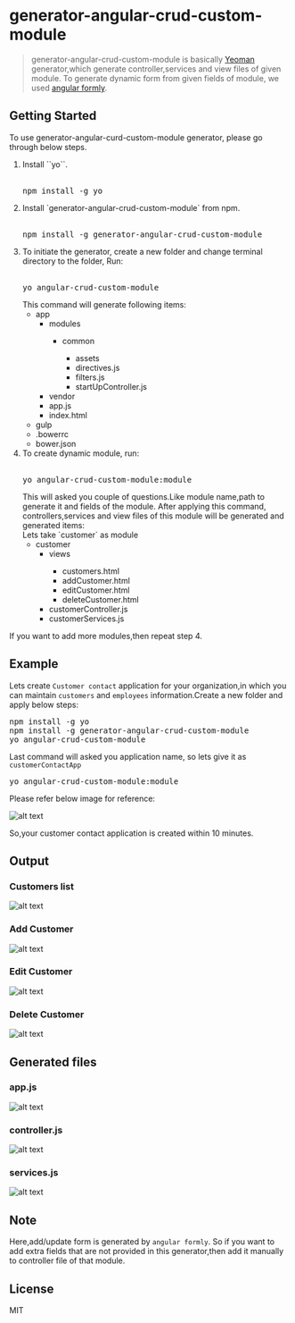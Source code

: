 # generator-angular-crud-custom-module

> generator-angular-crud-custom-module is basically [Yeoman](http://yeoman.io) generator,which generate controller,services and view files of given module. To generate dynamic form from given fields of module, we used [angular formly](http://docs.angular-formly.com/).

## Getting Started

To use generator-angular-curd-custom-module generator, please go through below steps.
<ol>
    <li> Install ``yo``.
        <br><br>
        <pre>npm install -g yo</pre>
        </li>
    <li> Install `generator-angular-crud-custom-module` from npm.
        <br><br>
        <pre>npm install -g generator-angular-crud-custom-module</pre>
        </li>
    <li> To initiate the generator, create a new folder and change terminal directory to the folder, Run:
        <br><br>
        <pre>yo angular-crud-custom-module</pre>
        This command will generate following items:
        <ul>
            <li>app
                <ul>
                    <li>modules</li>
                    <ul>
                        <li>common</li>
                         <ul>
                            <li>assets</li>
                            <li>directives.js</li>
                            <li>filters.js</li>
                            <li>startUpController.js</li>
                         </ul>
                    </ul>
                    <li>vendor</li>
                    <li>app.js</li>
                    <li>index.html</li>
                </ul>
            </li>
            <li>gulp</li>
            <li>.bowerrc</li>
            <li>bower.json</li>
        </ul>
        </li>
    <li> To create dynamic module, run:
        <br><br>
        <pre>yo angular-crud-custom-module:module</pre>
        This will asked you couple of questions.Like module name,path to generate it and fields of the module. After applying this command, controllers,services and view files of this module will be generated and generated items:
        <br>Lets take `customer` as module
        <ul>
            <li>customer
                <ul>
                    <li>views</li>
                    <ul>
                        <li>customers.html</li>
                        <li>addCustomer.html</li>
                        <li>editCustomer.html</li>
                        <li>deleteCustomer.html</li>
                    </ul>
                    <li>customerController.js</li>
                    <li>customerServices.js</li>
                </ul>
            </li>
        </ul>
    </li>
</ol>
If you want to add more modules,then repeat step 4.

## Example

Lets create `Customer contact` application for your organization,in which you can maintain `customers` and `employees` information.Create a new folder and apply below steps:

<pre>
npm install -g yo
npm install -g generator-angular-crud-custom-module
yo angular-crud-custom-module
</pre>
Last command will asked you application name, so lets give it as `customerContactApp`
<pre>
yo angular-crud-custom-module:module
</pre>
Please refer below image for reference:

![alt text](https://github.com/ShivaliPatel/generator-angular-crud-custom-module/blob/master/images/createModule.png)

So,your customer contact application is created within 10 minutes.

## Output
### Customers list
![alt text](https://github.com/ShivaliPatel/generator-angular-crud-custom-module/blob/master/images/customers.png)
### Add Customer
![alt text](https://github.com/ShivaliPatel/generator-angular-crud-custom-module/blob/master/images/addCustomer.png)
### Edit Customer
![alt text](https://github.com/ShivaliPatel/generator-angular-crud-custom-module/blob/master/images/updateCustomer.png)
### Delete Customer
![alt text](https://github.com/ShivaliPatel/generator-angular-crud-custom-module/blob/master/images/deleteCustomer.png)

## Generated files
### app.js
![alt text](https://github.com/ShivaliPatel/generator-angular-crud-custom-module/blob/master/images/appJs.png)
### controller.js
![alt text](https://github.com/ShivaliPatel/generator-angular-crud-custom-module/blob/master/images/controllerJs.png)
### services.js
![alt text](https://github.com/ShivaliPatel/generator-angular-crud-custom-module/blob/master/images/servicesJs.png)

## Note

Here,add/update form is generated by `angular formly`. So if you want to add extra fields that are not provided in this generator,then add it manually to controller file of that module.
## License

MIT
